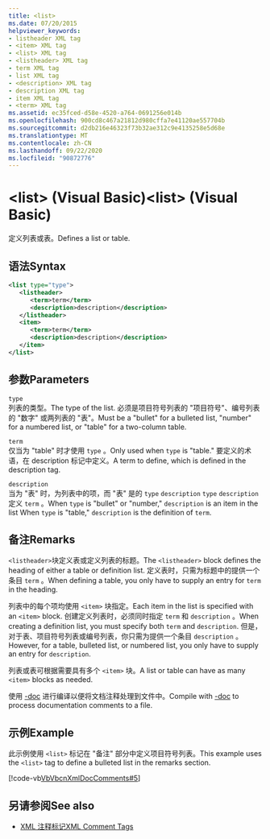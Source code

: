 ```yaml
---
title: <list>
ms.date: 07/20/2015
helpviewer_keywords:
- listheader XML tag
- <item> XML tag
- <list> XML tag
- <listheader> XML tag
- term XML tag
- list XML tag
- <description> XML tag
- description XML tag
- item XML tag
- <term> XML tag
ms.assetid: ec35fced-d58e-4520-a764-0691256e014b
ms.openlocfilehash: 900cd8c467a21812d980cffa7e41120ae557704b
ms.sourcegitcommit: d2db216e46323f73b32ae312c9e4135258e5d68e
ms.translationtype: MT
ms.contentlocale: zh-CN
ms.lasthandoff: 09/22/2020
ms.locfileid: "90872776"
---
```

# <a name="list-visual-basic"></a><span data-ttu-id="44412-101">\<list> (Visual Basic)</span><span class="sxs-lookup"><span data-stu-id="44412-101">\<list> (Visual Basic)</span></span>

<span data-ttu-id="44412-102">定义列表或表。</span><span class="sxs-lookup"><span data-stu-id="44412-102">Defines a list or table.</span></span>  
  
## <a name="syntax"></a><span data-ttu-id="44412-103">语法</span><span class="sxs-lookup"><span data-stu-id="44412-103">Syntax</span></span>  
  
```xml  
<list type="type">  
   <listheader>  
      <term>term</term>  
      <description>description</description>  
   </listheader>  
   <item>  
      <term>term</term>  
      <description>description</description>  
   </item>  
</list>  
```  
  
## <a name="parameters"></a><span data-ttu-id="44412-104">参数</span><span class="sxs-lookup"><span data-stu-id="44412-104">Parameters</span></span>  

 `type`  
 <span data-ttu-id="44412-105">列表的类型。</span><span class="sxs-lookup"><span data-stu-id="44412-105">The type of the list.</span></span> <span data-ttu-id="44412-106">必须是项目符号列表的 "项目符号"、编号列表的 "数字" 或两列表的 "表"。</span><span class="sxs-lookup"><span data-stu-id="44412-106">Must be a "bullet" for a bulleted list, "number" for a numbered list, or "table" for a two-column table.</span></span>  
  
 `term`  
 <span data-ttu-id="44412-107">仅当为 "table" 时才使用 `type` 。</span><span class="sxs-lookup"><span data-stu-id="44412-107">Only used when `type` is "table."</span></span> <span data-ttu-id="44412-108">要定义的术语，在 description 标记中定义。</span><span class="sxs-lookup"><span data-stu-id="44412-108">A term to define, which is defined in the description tag.</span></span>  
  
 `description`  
 <span data-ttu-id="44412-109">当为 "表" 时，为列表中的项，而 "表" 是的 `type` `description` `type` `description` 定义 `term` 。</span><span class="sxs-lookup"><span data-stu-id="44412-109">When `type` is "bullet" or "number," `description` is an item in the list When `type` is "table," `description` is the definition of `term`.</span></span>  
  
## <a name="remarks"></a><span data-ttu-id="44412-110">备注</span><span class="sxs-lookup"><span data-stu-id="44412-110">Remarks</span></span>  

 <span data-ttu-id="44412-111">`<listheader>`块定义表或定义列表的标题。</span><span class="sxs-lookup"><span data-stu-id="44412-111">The `<listheader>` block defines the heading of either a table or definition list.</span></span> <span data-ttu-id="44412-112">定义表时，只需为标题中的提供一个条目 `term` 。</span><span class="sxs-lookup"><span data-stu-id="44412-112">When defining a table, you only have to supply an entry for `term` in the heading.</span></span>  
  
 <span data-ttu-id="44412-113">列表中的每个项均使用 `<item>` 块指定。</span><span class="sxs-lookup"><span data-stu-id="44412-113">Each item in the list is specified with an `<item>` block.</span></span> <span data-ttu-id="44412-114">创建定义列表时，必须同时指定 `term` 和 `description` 。</span><span class="sxs-lookup"><span data-stu-id="44412-114">When creating a definition list, you must specify both `term` and `description`.</span></span> <span data-ttu-id="44412-115">但是，对于表、项目符号列表或编号列表，你只需为提供一个条目 `description` 。</span><span class="sxs-lookup"><span data-stu-id="44412-115">However, for a table, bulleted list, or numbered list, you only have to supply an entry for `description`.</span></span>  
  
 <span data-ttu-id="44412-116">列表或表可根据需要具有多个 `<item>` 块。</span><span class="sxs-lookup"><span data-stu-id="44412-116">A list or table can have as many `<item>` blocks as needed.</span></span>  
  
 <span data-ttu-id="44412-117">使用 [-doc](../../reference/command-line-compiler/doc.md) 进行编译以便将文档注释处理到文件中。</span><span class="sxs-lookup"><span data-stu-id="44412-117">Compile with [-doc](../../reference/command-line-compiler/doc.md) to process documentation comments to a file.</span></span>  
  
## <a name="example"></a><span data-ttu-id="44412-118">示例</span><span class="sxs-lookup"><span data-stu-id="44412-118">Example</span></span>  

 <span data-ttu-id="44412-119">此示例使用 `<list>` 标记在 "备注" 部分中定义项目符号列表。</span><span class="sxs-lookup"><span data-stu-id="44412-119">This example uses the `<list>` tag to define a bulleted list in the remarks section.</span></span>  
  
 [!code-vb[VbVbcnXmlDocComments#5](~/samples/snippets/visualbasic/VS_Snippets_VBCSharp/VbVbcnXmlDocComments/VB/Class1.vb#5)]  
  
## <a name="see-also"></a><span data-ttu-id="44412-120">另请参阅</span><span class="sxs-lookup"><span data-stu-id="44412-120">See also</span></span>

- [<span data-ttu-id="44412-121">XML 注释标记</span><span class="sxs-lookup"><span data-stu-id="44412-121">XML Comment Tags</span></span>](index.md)
